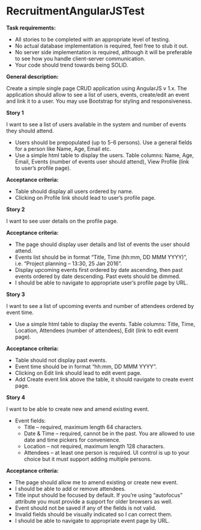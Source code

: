 # RecruitmentAngularJSTest

**Task requirements:**

-   All stories to be completed with an appropriate level of testing.
-   No actual database implementation is required, feel free to stub it out.
-   No server side implementation is required, although it will be preferable to see how you handle client-server communication.
-   Your code should trend towards being SOLID.

**General description:**

Create a simple single page CRUD application using AngularJS v 1.x. The application should allow to see a list of users, events, create/edit an event and link it to a user. You may use Bootstrap for styling and responsiveness.

  **Story 1**

  I want to see a list of users available in the system and number of events they should attend.

<!-- -->

-   Users should be prepopulated (up to 5-6 persons). Use a general fields for a person like Name, Age, Email etc.
-   Use a simple html table to display the users. Table columns: Name, Age, Email, Events (number of events user should attend), View Profile (link to user’s profile page).

**Acceptance criteria:**

-   Table should display all users ordered by name.
-   Clicking on Profile link should lead to user’s profile page.

**Story 2**

I want to see user details on the profile page.

**Acceptance criteria:**

-   The page should display user details and list of events the user should attend.
-   Events list should be in format “Title, Time (hh:mm, DD MMM YYYY)”, i.e. “Project planning – 13:30, 25 Jan 2016”.
-   Display upcoming events first ordered by date ascending, then past events ordered by date descending. Past evets should be dimmed.
-   I should be able to navigate to appropriate user’s profile page by URL.

**Story 3**

I want to see a list of upcoming events and number of attendees ordered by event time.

-   Use a simple html table to display the events. Table columns: Title, Time, Location, Attendees (number of attendees), Edit (link to edit event page).

**Acceptance criteria:**

-   Table should not display past events.
-   Event time should be in format “hh:mm, DD MMM YYYY”.
-   Clicking on Edit link should lead to edit event page.
-   Add Create event link above the table, it should navigate to create event page.

**Story 4**

I want to be able to create new and amend existing event.

-   Event fields:
    -   Title – required, maximum length 64 characters.
    -   Date & Time – required, cannot be in the past. You are allowed to use date and time pickers for convenience.
    -   Location – not required, maximum length 128 characters.
    -   Attendees – at least one person is required. UI control is up to your choice but it must support adding multiple persons.

**Acceptance criteria:**

-   The page should allow me to amend existing or create new event.
-   I should be able to add or remove attendees.
-   Title input should be focused by default. If you’re using “autofocus” attribute you must provide a support for older browsers as well.
-   Event should not be saved if any of the fields is not valid.
-   Invalid fields should be visually indicated so I can correct them.
-   I should be able to navigate to appropriate event page by URL.
